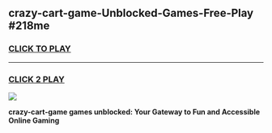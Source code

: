 
## crazy-cart-game-Unblocked-Games-Free-Play #218me
<h3>
<a href="https://us.freeplayer.one?title=crazy-cart-game&ref=9M">CLICK TO PLAY</a></h3>
<hr>

<h3>
<a href="https://us.freeplayer.one?title=crazy-cart-game&ref=9M">CLICK 2 PLAY</a>
  
</h3>

<a href="https://us.freeplayer.one?title=crazy-cart-game&ref=9M"><img src="https://clearcache.store/games.png"></a>


**crazy-cart-game games unblocked: Your Gateway to Fun and Accessible Online Gaming**
